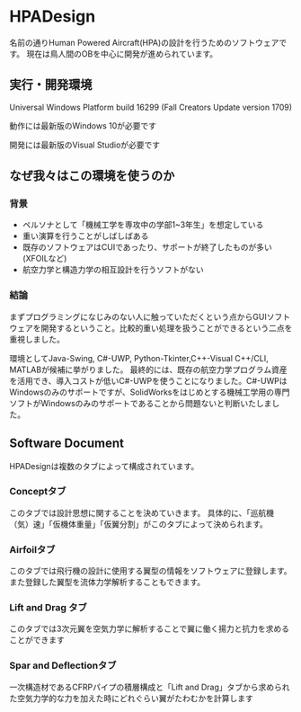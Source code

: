# HPADesign
名前の通りHuman Powered Aircraft(HPA)の設計を行うためのソフトウェアです。
現在は鳥人間のOBを中心に開発が進められています。

## 実行・開発環境
Universal Windows Platform build 16299 (Fall Creators Update version 1709)

動作には最新版のWindows 10が必要です

開発には最新版のVisual Studioが必要です

## なぜ我々はこの環境を使うのか

### 背景
 - ペルソナとして「機械工学を専攻中の学部1~3年生」を想定している
 - 重い演算を行うことがしばしばある
 - 既存のソフトウェアはCUIであったり、サポートが終了したものが多い (XFOILなど)
 - 航空力学と構造力学の相互設計を行うソフトがない

### 結論
まずプログラミングになじみのない人に触っていただくという点からGUIソフトウェアを開発するということ。比較的重い処理を扱うことができるという二点を重視しました。

環境としてJava-Swing, C#-UWP, Python-Tkinter,C++-Visual C++/CLI, MATLABが候補に挙がりました。
最終的には、既存の航空力学プログラム資産を活用でき、導入コストが低いC#-UWPを使うことになりました。C#-UWPはWindowsのみのサポートですが、SolidWorksをはじめとする機械工学用の専門ソフトがWindowsのみのサポートであることから問題ないと判断いたしました。

## Software Document
HPADesignは複数のタブによって構成されています。

### Conceptタブ
このタブでは設計思想に関することを決めていきます。
具体的に、「巡航機（気）速」「仮機体重量」「仮翼分割」がこのタブによって決められます。

### Airfoilタブ
このタブでは飛行機の設計に使用する翼型の情報をソフトウェアに登録します。
また登録した翼型を流体力学解析することもできます。

### Lift and Drag タブ
このタブでは3次元翼を空気力学に解析することで翼に働く揚力と抗力を求めることができます

### Spar and Deflectionタブ
一次構造材であるCFRPパイプの積層構成と「Lift and Drag」タブから求められた空気力学的な力を加えた時にどれぐらい翼がたわむかを計算します
